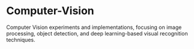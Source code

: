 # Computer-Vision
Computer Vision experiments and implementations, focusing on image processing, object detection, and deep learning-based visual recognition techniques.
